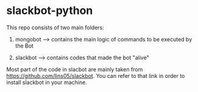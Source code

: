 # slackbot-python

This repo consists of two main folders:


1. mongobot --> contains the main logic of commands to be executed by the Bot


2. slackbot --> contains codes that made the bot "alive"



Most part of the code in slacbot are mainly taken from https://github.com/lins05/slackbot. You can refer to that link in order to install slackbot in your machine.
